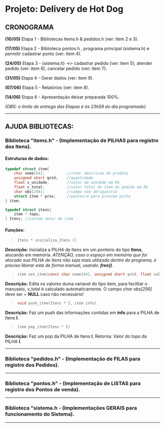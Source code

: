 # Projeto: Delivery de Hot Dog

## CRONOGRAMA
**(10/05)** Etapa 1 - Bibliotecas items.h & pedidos.h (ver: item 2 e 3).

**(17/05)** Etapa 2 - Biblioteca pontos.h , programa principal (sistema.h) e permitir cadastrar ponto (ver: item 4).

**(24/05)** Etapa 3 - (sistema.h) ->> cadastrar pedido (ver: item 5), atender pedido (ver: item 6), cancelar pedido (ver: item 7).

**(31/05)** Etapa 4 - Gerar dados (ver: item 9).

**(07/06)** Etapa 5 - Relatórios (ver: item 8).

**(14/06)** Etapa 6 - Apresentação deixar preparada 100%.

*(OBS: o limite de entrega das Etapas é às 23h59 do dia programado)*

----
## AJUDA BIBLIOTECAS:

### Biblioteca "items.h"        -   (Implementação de PILHAS para registro dos Itens).
#### Estruturas de dados:
```c
typedef struct item{
    char nome[64];          //item: descricao do produto
    unsigned short qntd;    //quantidade
    float v_unidade;        //valor da unidade em R$
    float v_total;          //valor total do item do pedido em R$
    char obs[256];          //campo nao obrigatorio
    struct item * prox;     //ponteiro para proxima pilha
} item;

typedef struct itens{
    item * topo;
} Itens; //contem vetor de item
```


#### Funções:
> ```c
>Itens * inicializa_Itens ()
>```
***Descrição:*** Inicializa a PILHA de Itens em um ponteiro do tipo **Itens**, alocando em memória.
*ATENÇÃO, caso o espaço em memória que foi alocado sua PILHA de Itens não seja mais utilizado dentro do programa, é preciso liberar este de forma manual, usando: **free()**.*


> ```c
>item set_item(const char nome[64], unsigned short qntd, float valor_unidade, char obs[256])
>```
**Descrição:** Edita os valores duma variavel do tipo item, para facilitar o manuseio, v_total é calculado automaticamente.
O campo *char obs[256]* deve ser = **NULL** caso não necessário!


> ```c
>void push_item(Itens * I, item info)
>```
**Descrição:** Faz um push das informações contidas em **info** para a PILHA de Itens **I**.


> ```c
>item pop_item(Itens * I)
>```
**Descrição:** Faz um pop da PILHA de Itens **I**, Retorna: Valor do topo da PILHA **I**.







------

### Biblioteca "pedidos.h"      -   (Implementação de FILAS para registro dos Pedidos).

------

### Biblioteca "pontos.h"       -   (Implementação de LISTAS para registro dos Pontos de venda).

------

### Biblioteca "sistema.h       -   (Implementações GERAIS para funcionamento do Sistema).

-----

